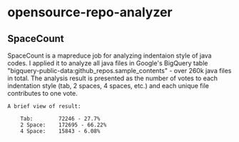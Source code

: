 # opensource-repo-analyzer
## SpaceCount
  
SpaceCount is a mapreduce job for analyzing indentaion style of java codes. I applied it to analyze all java files in
Google's BigQuery table "bigquery-public-data:github_repos.sample_contents" - over 260k java files in total. The analysis
result is presented as the number of votes to each indentation style (tab, 2 spaces, 4 spaces, etc.) and each unique file
contributes to one vote. 
	
	A brief view of result:
	
		Tab: 		72246 - 27.7%
		2 Space:	172695 - 66.22%
		4 Space: 	15843 - 6.08%
